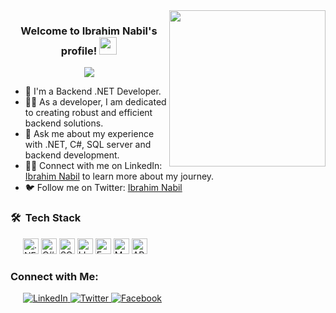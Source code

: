 <img width="250" align="right" src="https://user-images.githubusercontent.com/74038190/212748830-4c709398-a386-4761-84d7-9e10b98fbe6e.gif">

<h3 align="center">
  Welcome to Ibrahim Nabil's profile!
  <img src="https://media.giphy.com/media/hvRJCLFzcasrR4ia7z/giphy.gif" width="28">
</h3>

<!-- Typing SVG by DenverCoder1 - https://github.com/DenverCoder1/readme-typing-svg -->
<p align="center">
  <a href="https://github.com/DenverCoder1/readme-typing-svg"><img src="https://readme-typing-svg.herokuapp.com/?lines=Backend%20.NET%20Developer;Passionate%20about%20coding&font=Fira%20Code&center=true&width=440&height=45&color=f75c7e&vCenter=true&size=22"></a>
</p> 

- 🏢 I'm a Backend .NET Developer.
- 👨‍💻 As a developer, I am dedicated to creating robust and efficient backend solutions.
- 💬 Ask me about my experience with .NET, C#, SQL server and backend development.
- 👨‍💻 Connect with me on LinkedIn: [Ibrahim Nabil](https://www.linkedin.com/in/ibrahimnabil13/) to learn more about my journey.
- 🐦 Follow me on Twitter: [Ibrahim Nabil](https://twitter.com/ibrahimnabil133)

### 🛠 &nbsp;Tech Stack
<p align="left" style="margin-left: 20px;">
  <img src="https://img.shields.io/badge/.NET-000000?style=for-the-badge&logo=dotnet&logoColor=white" alt=".NET" style="height: 25px;">
  <img src="https://img.shields.io/badge/C%23-000000?style=for-the-badge&logo=c-sharp&logoColor=white" alt="C#" style="height: 25px;">
  <img src="https://img.shields.io/badge/SQL%20Server-000000?style=for-the-badge&logo=microsoft-sql-server&logoColor=white" alt="SQL Server" style="height: 25px;">
  <img src="https://img.shields.io/badge/LINQ-000000?style=for-the-badge&logo=linq&logoColor=white" alt="LINQ" style="height: 25px;">
  <img src="https://img.shields.io/badge/Entity%20Framework-000000?style=for-the-badge&logo=entity-framework&logoColor=white" alt="Entity Framework" style="height: 25px;">
  <img src="https://img.shields.io/badge/MVC-000000?style=for-the-badge&logo=mvc&logoColor=white" alt="MVC" style="height: 25px;">
  <img src="https://img.shields.io/badge/API-000000?style=for-the-badge&logo=api&logoColor=white" alt="API" style="height: 25px;">
</p>

<!-- Add any additional technologies you want to showcase -->

<!-- Add the rest of the original content below -->

### Connect with Me:

<p align="left" style="margin-left: 20px;">
  <a href="https://linkedin.com/in/ibrahimnabil13" target="_blank">
    <img src="https://img.icons8.com/ios/50/000000/linkedin-circled--v1.png" alt="LinkedIn"/>
  </a>
  <a href="https://twitter.com/ibrahimnabil133" target="_blank">
    <img src="https://img.icons8.com/ios/50/000000/twitter-circled--v1.png" alt="Twitter"/>
  </a>
  <a href="https://www.facebook.com/ibrahimnabil12x/" target="_blank">
    <img src="https://img.icons8.com/ios/50/000000/facebook--v1.png" alt="Facebook"/>
  </a>
</p>
